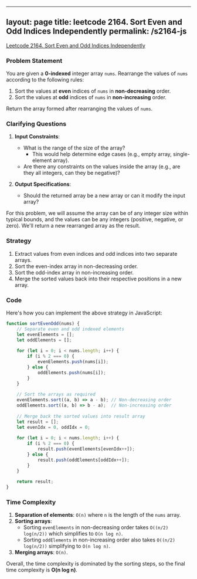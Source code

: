 
---
layout: page
title: leetcode 2164. Sort Even and Odd Indices Independently
permalink: /s2164-js
---
[Leetcode 2164. Sort Even and Odd Indices Independently](https://algoadvance.github.io/algoadvance/l2164)
### Problem Statement

You are given a **0-indexed** integer array `nums`. Rearrange the values of `nums` according to the following rules:

1. Sort the values at **even** indices of `nums` in **non-decreasing** order.
2. Sort the values at **odd** indices of `nums` in **non-increasing** order.

Return the array formed after rearranging the values of `nums`.

### Clarifying Questions

1. **Input Constraints**:
   - What is the range of the size of the array? 
     - This would help determine edge cases (e.g., empty array, single-element array).
   - Are there any constraints on the values inside the array (e.g., are they all integers, can they be negative)?
 
2. **Output Specifications**:
   - Should the returned array be a new array or can it modify the input array?
   
For this problem, we will assume the array can be of any integer size within typical bounds, and the values can be any integers (positive, negative, or zero). We'll return a new rearranged array as the result.

### Strategy

1. Extract values from even indices and odd indices into two separate arrays.
2. Sort the even-index array in non-decreasing order.
3. Sort the odd-index array in non-increasing order.
4. Merge the sorted values back into their respective positions in a new array.

### Code

Here's how you can implement the above strategy in JavaScript:

```javascript
function sortEvenOdd(nums) {
    // Separate even and odd indexed elements
    let evenElements = [];
    let oddElements = [];
    
    for (let i = 0; i < nums.length; i++) {
        if (i % 2 === 0) {
            evenElements.push(nums[i]);
        } else {
            oddElements.push(nums[i]);
        }
    }
    
    // Sort the arrays as required
    evenElements.sort((a, b) => a - b); // Non-decreasing order
    oddElements.sort((a, b) => b - a);  // Non-increasing order
    
    // Merge back the sorted values into result array
    let result = [];
    let evenIdx = 0, oddIdx = 0;
    
    for (let i = 0; i < nums.length; i++) {
        if (i % 2 === 0) {
            result.push(evenElements[evenIdx++]);
        } else {
            result.push(oddElements[oddIdx++]);
        }
    }
    
    return result;
}
```

### Time Complexity

1. **Separation of elements**: `O(n)` where `n` is the length of the `nums` array.
2. **Sorting arrays**:
   - Sorting `evenElements` in non-decreasing order takes `O((n/2) log(n/2))` which simplifies to `O(n log n)`.
   - Sorting `oddElements` in non-increasing order also takes `O((n/2) log(n/2))` simplifying to `O(n log n)`.
3. **Merging arrays**: `O(n)`.

Overall, the time complexity is dominated by the sorting steps, so the final time complexity is **O(n log n)**.